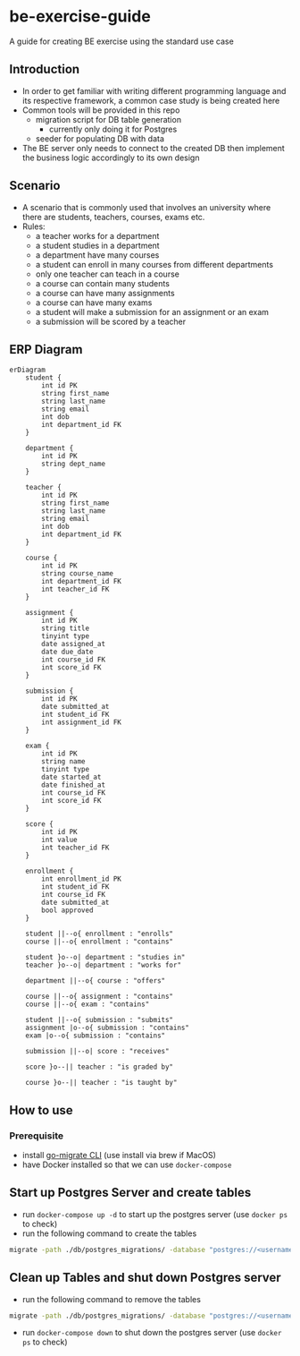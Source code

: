 # be-exercise-guide
A guide for creating BE exercise using the standard use case

## Introduction
* In order to get familiar with writing different programming language and its respective framework, a common case study is being created here
* Common tools will be provided in this repo
    * migration script for DB table generation
        * currently only doing it for Postgres
    * seeder for populating DB with data
* The BE server only needs to connect to the created DB then implement the business logic accordingly to its own design

## Scenario
* A scenario that is commonly used that involves an university where there are students, teachers, courses, exams etc.
* Rules:
    * a teacher works for a department
    * a student studies in a department
    * a department have many courses
    * a student can enroll in many courses from different departments
    * only one teacher can teach in a course
    * a course can contain many students
    * a course can have many assignments
    * a course can have many exams
    * a student will make a submission for an assignment or an exam
    * a submission will be scored by a teacher

## ERP Diagram
```mermaid
erDiagram
    student {
        int id PK
        string first_name
        string last_name
        string email
        int dob 
        int department_id FK
    }
    
    department {
        int id PK
        string dept_name
    }
    
    teacher {
        int id PK
        string first_name
        string last_name
        string email
        int dob 
        int department_id FK
    }
    
    course {
        int id PK
        string course_name
        int department_id FK
        int teacher_id FK
    }
    
    assignment {
        int id PK
        string title
        tinyint type
        date assigned_at
        date due_date
        int course_id FK
        int score_id FK
    }

    submission {
        int id PK
        date submitted_at
        int student_id FK
        int assignment_id FK
    }

    exam {
        int id PK
        string name
        tinyint type
        date started_at
        date finished_at
        int course_id FK
        int score_id FK
    }

    score {
        int id PK
        int value
        int teacher_id FK
    }
    
    enrollment {
        int enrollment_id PK
        int student_id FK
        int course_id FK
        date submitted_at
        bool approved
    }
    
    student ||--o{ enrollment : "enrolls"
    course ||--o{ enrollment : "contains"
    
    student }o--o| department : "studies in"
    teacher }o--o| department : "works for"
    
    department ||--o{ course : "offers"
    
    course ||--o{ assignment : "contains"
    course ||--o{ exam : "contains"

    student ||--o{ submission : "submits"
    assignment |o--o{ submission : "contains"
    exam |o--o{ submission : "contains"
    
    submission ||--o| score : "receives"
    
    score }o--|| teacher : "is graded by"
    
    course }o--|| teacher : "is taught by"
```

## How to use
### Prerequisite
* install [go-migrate CLI](https://github.com/golang-migrate/migrate) (use install via brew if MacOS)
* have Docker installed so that we can use `docker-compose`

## Start up Postgres Server and create tables
* run `docker-compose up -d` to start up the postgres server (use `docker ps` to check)
* run the following command to create the tables
```bash
migrate -path ./db/postgres_migrations/ -database "postgres://<username>:<password>@<domain>:<port>/<DB_name>>?sslmode=disable" up
```

## Clean up Tables and shut down Postgres server
* run the following command to remove the tables
```bash
migrate -path ./db/postgres_migrations/ -database "postgres://<username>:<password>@<domain>:<port>/<DB_name>>?sslmode=disable" down
```
* run `docker-compose down` to shut down the postgres server (use `docker ps` to check)